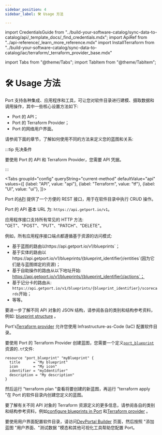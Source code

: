 ```yaml
---
sidebar_position: 4
sidebar_label: 🛠️ Usage 方法

---
```


import CredentialsGuide from "../build-your-software-catalog/sync-data-to-catalog/api/_template_docs/_find_credentials.mdx";
import ApiRef from "../api-reference/_learn_more_reference.mdx"
import InstallTerraform from "../build-your-software-catalog/sync-data-to-catalog/iac/terraform/_terraform_provider_base.mdx"

import Tabs from "@theme/Tabs";
import TabItem from "@theme/TabItem";

# 🛠️ Usage 方法

Port 支持各种集成、应用程序和工具，可让您对软件目录进行建模、摄取数据和调用操作，其中一些核心设置方法如下: 

* Port 的 API；
* Port 的 Terraform Provider；
* Port 的网络用户界面。

请参阅下面的章节，了解如何使用不同的方法来定义您的蓝图和关系: 

:::tip  先决条件

要使用 Port 的 API 和 Terraform Provider，您需要 API 凭据。

<CredentialsGuide />

:::

<Tabs groupId="config" queryString="current-method" defaultValue="api" values={[
{label: "API", value: "api"},
{label: "Terraform", value: "tf"},
{label: "UI", value: "ui"},
]}>

<TabItem value="api">

Port 的[API](../api-reference/api-reference.mdx) 提供了一个方便的 REST 接口，用于在软件目录中执行 CRUD 操作。

Port 的 API 基本 URL 为: `https://api.getport.io/v1`。

应用程序接口支持所有常见的 HTTP 方法: "GET"、"POST"、"PUT"、"PATCH"、"DELETE"。

例如，所有应用程序接口端点都遵循基于资源的访问模式: 

* 基于蓝图的路由以https://api.getport.io/v1/blueprints`；
* 基于实体的路由以https://api.getport.io/v1/blueprints/{blueprint_identifier}/entities`(因为它们是与蓝图绑定的资源)；
* 基于自助操作的路由从以下地址开始: https://api.getport.io/v1/blueprints/{blueprint_identifier}/actions`；
* 基于记分卡的路由从: `https://api.getport.io/v1/blueprints/{blueprint_identifier}/scorecards`开始；
* 等等。

要进一步了解不同 API 对象的 JSON 结构，请参阅各自的类别和结构参考资料，例如: [blueprint structure](../build-your-software-catalog/define-your-data-model/setup-blueprint/setup-blueprint.md#blueprint-structure) 。

<ApiRef />

</TabItem>

<TabItem value="tf">

Port's[Terraform provider](https://registry.terraform.io/providers/port-labs/port-labs/) 允许您使用 Infrastructure-as-Code (IaC) 配置软件目录。

<InstallTerraform />

要使用 Port 的 Terraform Provider 创建蓝图，您需要一个定义[`port_blueprint`](https://registry.terraform.io/providers/port-labs/port-labs/latest/docs/resources/port_blueprint) 资源的`.tf`文件: 

```hcl showLineNumbers
resource "port_blueprint" "myBlueprint" {
  title      = "My blueprint"
  icon       = "My icon"
  identifier = "myIdentifier"
  description = "My description"
}
```

然后运行 "terraform plan "查看将要创建的新蓝图，再运行 "terraform apply "在 Port 的软件目录内创建您定义的蓝图。

要了解有关不同 API 对象的 Terraform 资源定义的更多信息，请参阅各自的类别和结构参考资料，例如[configure blueprints in Port](../build-your-software-catalog/define-your-data-model/setup-blueprint/setup-blueprint.md?definition=tf#configure-blueprints-in-port) 和[Terraform provider](../build-your-software-catalog/sync-data-to-catalog/iac/terraform/terraform.md) 。

</TabItem>

<TabItem value="ui">

要使用用户界面配置软件目录，请访问[DevPortal Builder](https://app.getport.io/dev-portal) 页面，然后按照 "添加蓝图 "用户界面、"测试数据 "模态和其他可视化工具帮助您配置 Port。

</TabItem>

</Tabs>